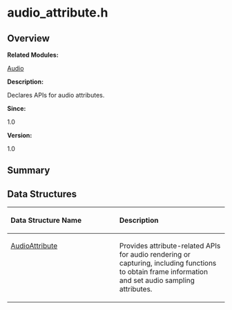 # audio\_attribute.h<a name="EN-US_TOPIC_0000001054918115"></a>

## **Overview**<a name="section1762340453093524"></a>

**Related Modules:**

[Audio](audio.md)

**Description:**

Declares APIs for audio attributes. 

**Since:**

1.0

**Version:**

1.0

## **Summary**<a name="section830776633093524"></a>

## Data Structures<a name="nested-classes"></a>

<a name="table1584105640093524"></a>
<table><thead align="left"><tr id="row1606678502093524"><th class="cellrowborder" valign="top" width="50%" id="mcps1.1.3.1.1"><p id="p594020895093524"><a name="p594020895093524"></a><a name="p594020895093524"></a>Data Structure Name</p>
</th>
<th class="cellrowborder" valign="top" width="50%" id="mcps1.1.3.1.2"><p id="p461165613093524"><a name="p461165613093524"></a><a name="p461165613093524"></a>Description</p>
</th>
</tr>
</thead>
<tbody><tr id="row1567812685093524"><td class="cellrowborder" valign="top" width="50%" headers="mcps1.1.3.1.1 "><p id="p1616428466093524"><a name="p1616428466093524"></a><a name="p1616428466093524"></a><a href="audioattribute.md">AudioAttribute</a></p>
</td>
<td class="cellrowborder" valign="top" width="50%" headers="mcps1.1.3.1.2 "><p id="p1306451052093524"><a name="p1306451052093524"></a><a name="p1306451052093524"></a>Provides attribute-related APIs for audio rendering or capturing, including functions to obtain frame information and set audio sampling attributes. </p>
</td>
</tr>
</tbody>
</table>

